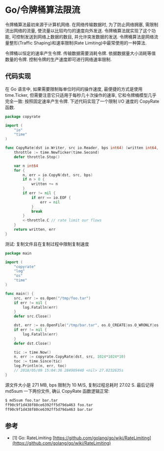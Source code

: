 # Go/令牌桶算法限流

令牌桶算法最初来源于计算机网络. 在网络传输数据时, 为了防止网络拥塞, 需限制流出网络的流量, 使流量以比较均匀的速度向外发送. 令牌桶算法就实现了这个功能, 可控制发送到网络上数据的数目, 并允许突发数据的发送. 令牌桶算法是网络流量整形(Traffic Shaping)和速率限制(Rate Limiting)中最常使用的一种算法.

令牌桶以恒定的速率产生令牌. 传输数据需要消耗令牌. 依据数据量大小消耗等值数量的令牌. 控制令牌的生产速度即可进行网络速率限制.

## 代码实现

在 Go 语言中, 如果需要限制每单位时间的操作速度, 最便捷的方式是使用 time.Ticker, 但需要注意它只适用于每秒几十次操作的速率, 它和令牌桶模型几乎完全一致: 按照固定速率产生令牌. 下述代码实现了一个限制 I/O 速度的 CopyRate 函数.

```go
package copyrate

import (
	"io"
	"time"
)

func CopyRate(dst io.Writer, src io.Reader, bps int64) (written int64, err error) {
	throttle := time.NewTicker(time.Second)
	defer throttle.Stop()

	var n int64
	for {
		n, err = io.CopyN(dst, src, bps)
		if n > 0 {
			written += n
		}
		if err != nil {
			if err == io.EOF {
				err = nil
			}
			break
		}
		<-throttle.C // rate limit our flows
	}
	return written, err
}
```

测试: 复制文件且在复制过程中限制复制速度

```go
package main

import (
	"copyrate"
	"log"
	"os"
	"time"
)

func main() {
	src, err := os.Open("/tmp/foo.tar")
	if err != nil {
		log.Fatalln(err)
	}
	defer src.Close()

	dst, err := os.OpenFile("/tmp/bar.tar", os.O_CREATE|os.O_WRONLY|os.O_TRUNC, 0644)
	if err != nil {
		log.Fatalln(err)
	}
	defer dst.Close()

	tic := time.Now()
	n, err := copyrate.CopyRate(dst, src, 1024*1024*10)
	toc := time.Since(tic)
	log.Println(n, err, toc)
	// 2018/05/09 15:04:36 284989440 <nil> 27.0232635s
}
```

源文件大小是 271 MB, bps 限制为 10 M/S, 复制过程总耗时 27.02 S. 最后记得 md5sum 一下两份文件, 确认 CopyRate 函数逻辑正常:

```sh
$ md5sum foo.tar bar.tar
ff90c9f1d438f80ce6392ff5d79da463 foo.tar
ff90c9f1d438f80ce6392ff5d79da463 bar.tar
```

## 参考

- [1] Go: RateLimiting [https://github.com/golang/go/wiki/RateLimiting](https://github.com/golang/go/wiki/RateLimiting)
